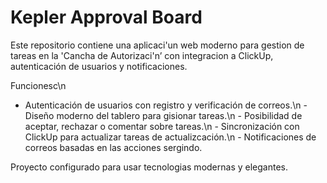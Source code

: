 # Kepler Approval Board

Este repositorio contiene una aplicaci'un web moderno para gestion de tareas en la 'Cancha de Autorizaci'n’ con integracion a ClickUp, autenticación de usuarios y notificaciones.

Funcionesc\n
 - Autenticación de usuarios con registro y verificación de correos.\n - Diseño moderno del tablero para gisionar tareas.\n - Posibilidad de aceptar, rechazar o comentar sobre tareas.\n - Sincronización con ClickUp para actualizar tareas de actualizcación.\n - Notificaciones de correos basadas en las acciones sergindo.

Proyecto configurado para usar tecnologias modernas y elegantes.